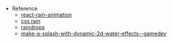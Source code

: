 - Reference
  - [react-rain-animation](https://github.com/willnickerson/react-rain-animation)
  - [css rain](https://codepen.io/aureliendotpro/pen/kVwyVe)
  - [raindrops](https://daniellakh.com/raindrops/)
  - [make-a-splash-with-dynamic-2d-water-effects--gamedev](https://gamedevelopment.tutsplus.com/tutorials/make-a-splash-with-dynamic-2d-water-effects--gamedev-236)
